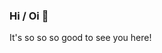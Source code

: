 ### Hi / Oi 👋

It's so so so good to see you here! 

<!--
**CarlaML01/CarlaML01** is a ✨ _special_ ✨ repository because its `README.md` (this file) appears on your GitHub profile.

Here are some ideas to get you started:

- 🔭 I’m currently working on ...
- 🌱 I’m currently learning ...
- 👯 I’m looking to collaborate on ...
- 🤔 I’m looking for help with ...
- 💬 Ask me about ...
- 📫 How to reach me: LMOTA.CARLA@GMAIL.COM
- 😄 Pronouns: ...
- ⚡ Fun fact: ...
-->
